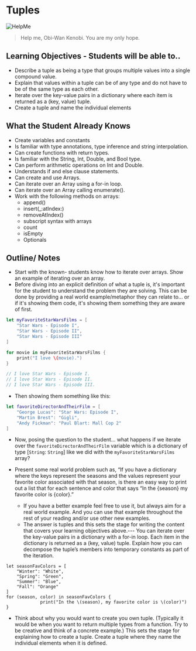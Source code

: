 # Tuples 

![HelpMe](http://65.media.tumblr.com/tumblr_lfsqif5W2Z1qe1wk7o1_500.jpg)

> Help me, Obi-Wan Kenobi. You are my only hope. 

## Learning Objectives - Students will be able to.. 
* Describe a tuple as being a type that groups multiple values into a single compound value.
* Explain that values within a tuple can be of any type and do not have to be of the same type as each other.
* Iterate over the key-value pairs in a dictionary where each item is returned as a (key, value) tuple.
* Create a tuple and name the individual elements


## What the Student Already Knows
* Create variables and constants
* Is familiar with type annotations, type inference and string interpolation.
* Can create functions with return types.
* Is familiar with the String, Int, Double, and Bool type.
* Can perform arithmetic operations on Int and Double.
* Understands if and else clause statements.
* Can create and use Arrays.
* Can iterate over an Array using a for-in loop.
* Can iterate over an Array calling enumerate().
* Work with the following methods on arrays:
	* append()
	* insert(_:atIndex:)
	* removeAtIndex()
	* subscript syntax with arrays
	* count
	* isEmpty
	* Optionals

## Outline/ Notes

* Start with the known- students know how to iterate over arrays. Show an example of iterating over an array. 
* Before diving into an explicit definition of what a tuple is, it's important for the student to understand the problem they are solving. This can be done by providing a real world example/metaphor they can relate to... or if it's showing them code, it's showing them something they are aware of first.

```swift
let myFavoriteStarWarsFilms = [
    "Star Wars - Episode I",
    "Star Wars - Episode II",
    "Star Wars - Episode III"
]

for movie in myFavoriteStarWarsFilms {
    print("I love \(movie).")
}

// I love Star Wars - Episode I.
// I love Star Wars - Episode II.
// I love Star Wars - Episode III.
```

* Then showing them something like this:

```swift
let favoriteDirectorAndTheirFilm = [
    "George Lucas": "Star Wars: Episode I",
    "Martin Brest": "Gigli",
    "Andy Fickman": "Paul Blart: Mall Cop 2"
]
```

* Now, posing the question to the student... what happens if we iterate over the `favoriteDirectorAndTheirFilm` variable which is a dictionary of type [`String`: `String`] like we did with the `myFavoriteStarWarsFilms` array?

* Present some real world problem such as, “If you have a dictionary where the keys represent the seasons and the values represent your favorite color associated with that season, is there an easy way to print out a list that for each sentence and color that says “In the {season} my favorite color is {color}.”
    - If you have a better example feel free to use it, but always aim for a real world example. And you can use that example throughout the rest of your reading and/or use other new examples. 
    * The answer is tuples and this sets the stage for writing the content that covers your learning objectives above.--- You can iterate over the key-value pairs in a dictionary with a for-in loop. Each item in the dictionary is returned as a (key, value) tuple. Explain how you can decompose the tuple’s members into temporary constants as part of the iteration.
    
```
let seasonFavColors = [
    "Winter": "White",
    "Spring": "Green",
    "Summer": "Blue",
    "Fall": "Orange"
]
for (season, color) in seasonFavColors {
   			 print("In the \(season), my favorite color is \(color)")
}
```

* Think about why you would want to create you own tuple. (Typically it would be when you want to return multiple types from a function. Try to be creative and think of a concrete example.) This sets the stage for explaining how to create a tuple. Create a tuple where they name the individual elements when it is defined.
    
